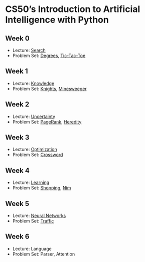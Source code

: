 # CS50’s Introduction to Artificial Intelligence with Python

## Week 0

- Lecture: [Search](src0)
- Problem Set: [Degrees](degrees), [Tic-Tac-Toe](tictactoe)

## Week 1

- Lecture: [Knowledge](src1)
- Problem Set: [Knights](knights), [Minesweeper](minesweeper)

## Week 2

- Lecture: [Uncertainty](src2)
- Problem Set: [PageRank](pagerank), [Heredity](heredity)

## Week 3

- Lecture: [Optimization](src3)
- Problem Set: [Crossword](crossword)

## Week 4

- Lecture: [Learning](src4)
- Problem Set: [Shopping](shopping), [Nim](nim)

## Week 5

- Lecture: [Neural Networks](src5)
- Problem Set: [Traffic](traffic)

## Week 6

- Lecture: Language
- Problem Set: Parser, Attention
